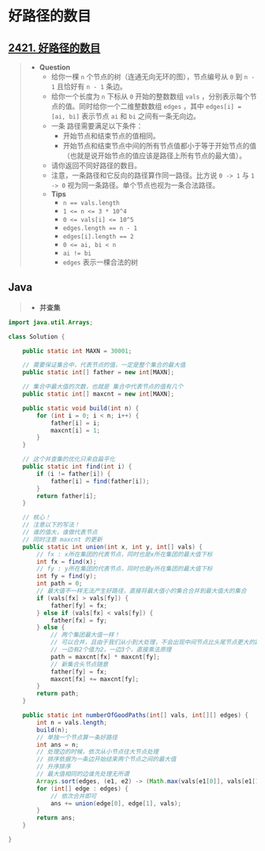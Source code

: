 # 好路径的数目

## [2421. 好路径的数目](https://leetcode.cn/problems/number-of-good-paths/)

> - **Question**
>   - 给你一棵 `n` 个节点的树（连通无向无环的图），节点编号从 `0` 到 `n - 1` 且恰好有 `n - 1` 条边。
>   - 给你一个长度为 `n` 下标从 `0` 开始的整数数组 `vals` ，分别表示每个节点的值。同时给你一个二维整数数组 `edges` ，其中 `edges[i] = [ai, bi]` 表示节点 `ai` 和 `bi` 之间有一条无向边。
>   - 一条 路径需要满足以下条件：
>     - 开始节点和结束节点的值相同。
>     - 开始节点和结束节点中间的所有节点值都小于等于开始节点的值（也就是说开始节点的值应该是路径上所有节点的最大值）。
>   - 请你返回不同好路径的数目。
>   - 注意，一条路径和它反向的路径算作同一路径。比方说 `0 -> 1` 与 `1 -> 0` 视为同一条路径。单个节点也视为一条合法路径。
>   - **Tips**
>     - `n == vals.length`
>     - `1 <= n <= 3 * 10^4`
>     - `0 <= vals[i] <= 10^5`
>     - `edges.length == n - 1`
>     - `edges[i].length == 2`
>     - `0 <= ai, bi < n`
>     - `ai != bi`
>     - `edges` 表示一棵合法的树

## Java

> - **并查集**

```java
import java.util.Arrays;

class Solution {

    public static int MAXN = 30001;

    // 需要保证集合中，代表节点的值，一定是整个集合的最大值
    public static int[] father = new int[MAXN];

    // 集合中最大值的次数，也就是 集合中代表节点的值有几个
    public static int[] maxcnt = new int[MAXN];

    public static void build(int n) {
        for (int i = 0; i < n; i++) {
            father[i] = i;
            maxcnt[i] = 1;
        }
    }

    // 这个并查集的优化只来自扁平化
    public static int find(int i) {
        if (i != father[i]) {
            father[i] = find(father[i]);
        }
        return father[i];
    }

    // 核心！
    // 注意以下的写法！
    // 谁的值大，谁做代表节点
    // 同时注意 maxcnt 的更新
    public static int union(int x, int y, int[] vals) {
        // fx : x所在集团的代表节点，同时也是x所在集团的最大值下标
        int fx = find(x);
        // fy : y所在集团的代表节点，同时也是y所在集团的最大值下标
        int fy = find(y);
        int path = 0;
        // 最大值不一样无法产生好路径，直接将最大值小的集合合并到最大值大的集合
        if (vals[fx] > vals[fy]) {
            father[fy] = fx;
        } else if (vals[fx] < vals[fy]) {
            father[fx] = fy;
        } else {
            // 两个集团最大值一样！
            // 可以合并，且由于我们从小到大处理，不会出现中间节点比头尾节点更大的路径
            // 一边有2个值为2，一边3个，直接乘法原理
            path = maxcnt[fx] * maxcnt[fy];
            // 新集合头节点随意
            father[fy] = fx;
            maxcnt[fx] += maxcnt[fy];
        }
        return path;
    }

    public static int numberOfGoodPaths(int[] vals, int[][] edges) {
        int n = vals.length;
        build(n);
        // 单独一个节点算一条好路径
        int ans = n;
        // 处理边的时候，依次从小节点往大节点处理
        // 排序依据为一条边开始结束两个节点之间的最大值
        // 升序排序
        // 最大值相同的边谁先处理无所谓
        Arrays.sort(edges, (e1, e2) -> (Math.max(vals[e1[0]], vals[e1[1]]) - Math.max(vals[e2[0]], vals[e2[1]])));
        for (int[] edge : edges) {
            // 依次合并即可
            ans += union(edge[0], edge[1], vals);
        }
        return ans;
    }

}
```

